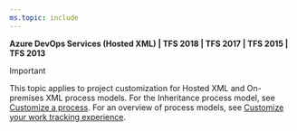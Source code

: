 ```yaml
---
ms.topic: include
---
```



**Azure DevOps Services (Hosted XML) | TFS 2018 | TFS 2017 | TFS 2015 | TFS 2013**

> [!IMPORTANT]  
>This topic applies to project customization for Hosted XML and On-premises XML process models. For the Inheritance process model, see [Customize a process](/azure/devops/organizations/settings/work/customize-process). For an overview of process models, see [Customize your work tracking experience](/azure/devops/reference/customize-work).  


